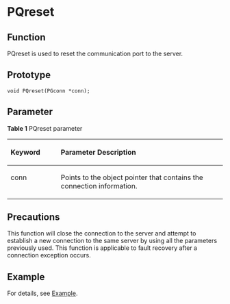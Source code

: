 # PQreset<a name="EN-US_TOPIC_0242380574"></a>

## Function<a name="en-us_topic_0241735617_section396721820257"></a>

PQreset is used to reset the communication port to the server.

## Prototype<a name="en-us_topic_0241735617_section13831650155"></a>

```
void PQreset(PGconn *conn);
```

## Parameter<a name="en-us_topic_0241735617_en-us_topic_0237120432_en-us_topic_0059778852_s1c9b27937d964eaba00ae77fe1cd2c71"></a>

**Table  1**  PQreset parameter

<a name="en-us_topic_0241735617_en-us_topic_0237120432_en-us_topic_0059778852_t82b61d38241342ffa2c83b3e50393841"></a>
<table><thead align="left"><tr id="en-us_topic_0241735617_en-us_topic_0237120432_en-us_topic_0059778852_r3ec068cec36347ccb83a7f18cf131215"><th class="cellrowborder" valign="top" width="23.27%" id="mcps1.2.3.1.1"><p id="en-us_topic_0241735617_en-us_topic_0237120432_en-us_topic_0059778852_a44a45da69b324aa4b5c1187191ec5c77"><a name="en-us_topic_0241735617_en-us_topic_0237120432_en-us_topic_0059778852_a44a45da69b324aa4b5c1187191ec5c77"></a><a name="en-us_topic_0241735617_en-us_topic_0237120432_en-us_topic_0059778852_a44a45da69b324aa4b5c1187191ec5c77"></a><strong id="en-us_topic_0241735617_b1053411147710"><a name="en-us_topic_0241735617_b1053411147710"></a><a name="en-us_topic_0241735617_b1053411147710"></a>Keyword</strong></p>
</th>
<th class="cellrowborder" valign="top" width="76.73%" id="mcps1.2.3.1.2"><p id="en-us_topic_0241735617_en-us_topic_0237120432_en-us_topic_0059778852_aee2bc08a3b8f47bf81fb032ef089ba6d"><a name="en-us_topic_0241735617_en-us_topic_0237120432_en-us_topic_0059778852_aee2bc08a3b8f47bf81fb032ef089ba6d"></a><a name="en-us_topic_0241735617_en-us_topic_0237120432_en-us_topic_0059778852_aee2bc08a3b8f47bf81fb032ef089ba6d"></a><strong id="en-us_topic_0241735617_b79621515172"><a name="en-us_topic_0241735617_b79621515172"></a><a name="en-us_topic_0241735617_b79621515172"></a>Parameter Description</strong></p>
</th>
</tr>
</thead>
<tbody><tr id="en-us_topic_0241735617_en-us_topic_0237120432_en-us_topic_0059778852_r89c7807f135840058d4a248137b3ca08"><td class="cellrowborder" valign="top" width="23.27%" headers="mcps1.2.3.1.1 "><p id="en-us_topic_0241735617_p23111054217"><a name="en-us_topic_0241735617_p23111054217"></a><a name="en-us_topic_0241735617_p23111054217"></a>conn</p>
</td>
<td class="cellrowborder" valign="top" width="76.73%" headers="mcps1.2.3.1.2 "><p id="en-us_topic_0241735617_p1393801515211"><a name="en-us_topic_0241735617_p1393801515211"></a><a name="en-us_topic_0241735617_p1393801515211"></a>Points to the object pointer that contains the connection information.</p>
</td>
</tr>
</tbody>
</table>

## Precautions<a name="en-us_topic_0241735617_en-us_topic_0237120433_en-us_topic_0059777949_sb1b6942996a64e589fdfdfb1c00fa519"></a>

This function will close the connection to the server and attempt to establish a new connection to the same server by using all the parameters previously used. This function is applicable to fault recovery after a connection exception occurs.

## Example<a name="en-us_topic_0241735617_en-us_topic_0237120433_en-us_topic_0059777949_s14d206561091447bbb06bac48d8fee66"></a>

For details, see  [Example](example-libpq.md).

